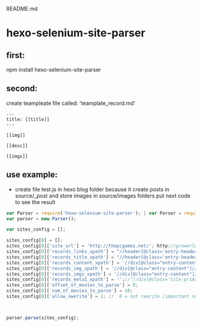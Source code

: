 README.md


# hexo-selenium-site-parser

## first:
npm install hexo-selenium-site-parser

## second:
create teampleate file called: 'teamplate_record.md'
```
---
title: [[title]]
---

[[img]]

[[desc]]

[[imgs]]

```

## use example:

* create file test.js in hexo blog folder because it create posts in source/_post and store images in source/images folders put next code to see the result

```javascript
var Parser = require('hexo-selenium-site-parser'); | var Parser = require('./node_modules/hexo-selenium-site-parser/hexo-selenium-site-parser.js');
var parser = new Parser();

var sites_config = [];

sites_config[0] = [];
sites_config[0]['site_url'] = 'http://thepcgames.net/'; http://growerland.info/page/2/
sites_config[0]['records_links_xpath'] = "//header[@class='entry-header']/h1/a";
sites_config[0]['records_title_xpath'] = "//header[@class='entry-header']//h1";
sites_config[0]['records_content_xpath'] = '//div[@class="entry-content"]';
sites_config[0]['records_img_xpath'] = '//div[@class="entry-content"]//p//img'; //leave it empty if use many images at the same page
sites_config[0]['records_imgs_xpath'] = '//div[@class="entry-content"]//p//img'; //leave it empty if use only one image
sites_config[0]['records_meta1_xpath'] = '';//"//div[@class='tile-primary']//textarea";
sites_config[0]['offset_of_movies_to_parse'] = 0;
sites_config[0]['num_of_movies_to_parse'] = 10;
sites_config[0]['allow_owerite'] = 1; //  0 = not rewrite /important not remove



parser.parse(sites_config);
```
